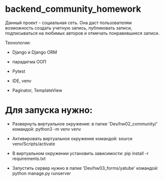 # backend_community_homework
Данный проект - социальная сеть. Она даст пользователям возможность создать учетную запись, публиковать записи, подписываться на любимых авторов и отмечать понравившиеся записи. 

 

Технологии:  

- Django и Django ORM 

- парадигма ООП 

- Pytest 

- IDE, venv 

- Paginator, TemplateView
 

# Для запуска нужно: 

- Развернуть виртуальное окружение: в папке 'Dev/hw02_community/' командой: python3 -m venv venv 

- Активировать виртуальное окружение командой: source venv/Scripts/activate 

- В виртуальном окружении установить зависимости: pip install -r requirements.txt 

- Запустить сервер нужно в папке 'Dev/hw03_forms/yatube' командой: python manage.py runserver 

 
